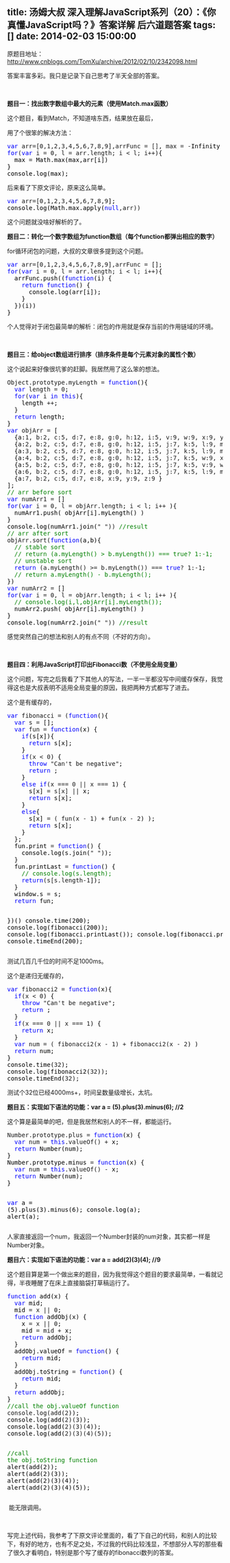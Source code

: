 title: 汤姆大叔 深入理解JavaScript系列（20）：《你真懂JavaScript吗？》答案详解 后六道题答案
tags: []
date: 2014-02-03 15:00:00
---

原题目地址：http://www.cnblogs.com/TomXu/archive/2012/02/10/2342098.html

答案丰富多彩。我只是记录下自己思考了半天全部的答案。
<!--more-->
&nbsp;

**题目一：找出数字数组中最大的元素（使用Match.max函数）**

这个题目，看到Match，不知道啥东西，结果放在最后，

用了个很笨的解决方法：

<div class="cnblogs_code">
<pre><span style="color: #0000ff;">var</span> arr=[0,1,2,3,4,5,6,7,8,9],arrFunc = [], max = -<span style="color: #000000;">Infinity
</span><span style="color: #0000ff;">for</span>(<span style="color: #0000ff;">var</span> i = 0, l = arr.length; i &lt; l; i++<span style="color: #000000;">){
  max </span>=<span style="color: #000000;"> Math.max(max,arr[i])
}
console.log(max);</span></pre>
</div>

后来看了下原文评论，原来这么简单。

<div class="cnblogs_code">
<pre><span style="color: #0000ff;">var</span> arr=[0,1,2,3,4,5,6,7,8,9<span style="color: #000000;">];
console.log(Math.max.apply(</span><span style="color: #0000ff;">null</span>,arr))</pre>
</div>

这个问题就没啥好解析的了。

**题目二：转化一个数字数组为function数组（每个function都弹出相应的数字）**

for循环闭包的问题，大叔的文章很多提到这个问题。

<div class="cnblogs_code">
<pre><span style="color: #0000ff;">var</span> arr=[0,1,2,3,4,5,6,7,8,9],arrFunc =<span style="color: #000000;"> [];
</span><span style="color: #0000ff;">for</span>(<span style="color: #0000ff;">var</span> i = 0, l = arr.length; i &lt; l; i++<span style="color: #000000;">){
  arrFunc.push((</span><span style="color: #0000ff;">function</span><span style="color: #000000;">(i) {
    </span><span style="color: #0000ff;">return</span> <span style="color: #0000ff;">function</span><span style="color: #000000;">() {
      console.log(arr[i]);
    }
  })(i))
}</span></pre>
</div>

个人觉得对于闭包最简单的解析：闭包的作用就是保存当前的作用链域的环境。

&nbsp;

**题目三：给object数组进行排序（排序条件是每个元素对象的属性个数）**

这个说起来好像很坑爹的赶脚。我居然用了这么笨的想法。

<div class="cnblogs_code">
<pre>Object.prototype.myLength = <span style="color: #0000ff;">function</span><span style="color: #000000;">(){
  </span><span style="color: #0000ff;">var</span> length = 0<span style="color: #000000;">;
  </span><span style="color: #0000ff;">for</span>(<span style="color: #0000ff;">var</span> i <span style="color: #0000ff;">in</span> <span style="color: #0000ff;">this</span><span style="color: #000000;">){
    length </span>++<span style="color: #000000;">;
  }
  </span><span style="color: #0000ff;">return</span><span style="color: #000000;"> length;
}
</span><span style="color: #0000ff;">var</span> objArr =<span style="color: #000000;"> [
  {a:</span>1, b:2, c:5, d:7, e:8, g:0, h:12, i:5, v:9, w:9, x:9, y:9, z: 15<span style="color: #000000;">},
  {a:</span>2, b:2, c:5, d:7, e:8, g:0, h:12, i:5, j:7, k:5, l:9, m:9, n:0, o:1, p:9, x:9, y:9, z:9<span style="color: #000000;"> }, 
  {a:</span>3, b:2, c:5, d:7, e:8, g:0, h:12, i:5, j:7, k:5, l:9, m:9, n:0, o:1, p:9, q:0<span style="color: #000000;"> },
  {a:</span>4, b:2, c:5, d:7, e:8, g:0, h:12, i:5, j:7, k:5, w:9, x:9, y:9, z:9<span style="color: #000000;"> },
  {a:</span>5, b:2, c:5, d:7, e:8, g:0, h:12, i:5, j:7, k:5, v:9, w:9, x:9, y:9, z:9<span style="color: #000000;"> },
  {a:</span>6, b:2, c:5, d:7, e:8, g:0, h:12, i:5, j:7, k:5, l:9, m:9, n:0, o:1, p:9, q:0, r:8, s:9, t:9, z:9<span style="color: #000000;"> },
  {a:</span>7, b:2, c:5, d:7, e:8, x:9, y:9, z:9<span style="color: #000000;"> }</span><span style="color: #000000;">
];
</span><span style="color: #008000;">//</span><span style="color: #008000;"> arr before sort</span>
<span style="color: #0000ff;">var</span> numArr1 =<span style="color: #000000;"> []
</span><span style="color: #0000ff;">for</span>(<span style="color: #0000ff;">var</span> i = 0, l = objArr.length; i &lt; l; i++<span style="color: #000000;"> ){
  numArr1.push( objArr[i].myLength() )
}
console.log(numArr1.join(</span>" ")) <span style="color: #008000;">//</span><span style="color: #008000;">result</span><span style="color: #008000;">
//</span><span style="color: #008000;"> arr after sort</span>
objArr.sort(<span style="color: #0000ff;">function</span><span style="color: #000000;">(a,b){
  </span><span style="color: #008000;">//</span><span style="color: #008000;"> stable sort</span>
  <span style="color: #008000;">//</span><span style="color: #008000;"> return (a.myLength() &gt; b.myLength()) === true? 1:-1;</span>
  <span style="color: #008000;">//</span><span style="color: #008000;"> unstable sort</span>
  <span style="color: #0000ff;">return</span> (a.myLength() &gt;= b.myLength()) === <span style="color: #0000ff;">true</span>? 1:-1<span style="color: #000000;">;</span>
  <span style="color: #008000;">//</span><span style="color: #008000;"> return a.myLength() - b.myLength();</span><span style="color: #000000;">
})
</span><span style="color: #0000ff;">var</span> numArr2 =<span style="color: #000000;"> []
</span><span style="color: #0000ff;">for</span>(<span style="color: #0000ff;">var</span> i = 0, l = objArr.length; i &lt; l; i++<span style="color: #000000;"> ){
  </span><span style="color: #008000;">//</span><span style="color: #008000;"> console.log(i,l,objArr[i].myLength());</span>
<span style="color: #000000;">  numArr2.push( objArr[i].myLength() )
}
console.log(numArr2.join(</span>" ")) <span style="color: #008000;">//</span><span style="color: #008000;">result</span></pre>
</div>

感觉突然自己的想法和别人的有点不同（不好的方向）。

&nbsp;

**题目四：利用JavaScript打印出Fibonacci数（不使用全局变量）**

这个问题，写完之后我看了下其他人的写法，一半一半都没写中间缓存保存，我觉得这也是大叔表明不适用全局变量的原因，我把两种方式都写了进去。

这个是有缓存的，

<div class="cnblogs_code">
<pre><span style="color: #0000ff;">var</span> fibonacci = (<span style="color: #0000ff;">function</span><span style="color: #000000;">(){
  </span><span style="color: #0000ff;">var</span> s =<span style="color: #000000;"> [];
  </span><span style="color: #0000ff;">var</span> fun = <span style="color: #0000ff;">function</span><span style="color: #000000;">(x) {
    </span><span style="color: #0000ff;">if</span><span style="color: #000000;">(s[x]){
      </span><span style="color: #0000ff;">return</span><span style="color: #000000;"> s[x];
    }
    </span><span style="color: #0000ff;">if</span>(x &lt; 0<span style="color: #000000;">) {
      </span><span style="color: #0000ff;">throw</span> "Can't be negative"<span style="color: #000000;">;
      </span><span style="color: #0000ff;">return</span><span style="color: #000000;"> ;
    }
    </span><span style="color: #0000ff;">else</span> <span style="color: #0000ff;">if</span>(x === 0 || x === 1<span style="color: #000000;">) {
      s[x] </span>= s[x] ||<span style="color: #000000;"> x;
      </span><span style="color: #0000ff;">return</span><span style="color: #000000;"> s[x];
    }
    </span><span style="color: #0000ff;">else</span><span style="color: #000000;">{
      s[x] </span>= ( fun(x - 1) + fun(x - 2<span style="color: #000000;">) );
      </span><span style="color: #0000ff;">return</span><span style="color: #000000;"> s[x];
    }
  };
  fun.print </span>= <span style="color: #0000ff;">function</span><span style="color: #000000;">() {
    console.log(s.join(</span>" "<span style="color: #000000;">));
  }
  fun.printLast </span>= <span style="color: #0000ff;">function</span><span style="color: #000000;">() {
    </span><span style="color: #008000;">//</span><span style="color: #008000;"> console.log(s.length);</span>
    <span style="color: #0000ff;">return</span>(s[s.length-1<span style="color: #000000;">]);
  }
  window.s </span>=<span style="color: #000000;"> s;
  </span><span style="color: #0000ff;">return</span><span style="color: #000000;"> fun;

})()
console.time(</span>200<span style="color: #000000;">);
console.log(fibonacci(</span>200<span style="color: #000000;">));
console.log(fibonacci.printLast());
console.log(fibonacci.print());
console.timeEnd(</span>200);</pre>
</div>

测试几百几千位的时间不足1000ms。

这个是递归无缓存的，

<div class="cnblogs_code">
<pre><span style="color: #0000ff;">var</span> fibonacci2 = <span style="color: #0000ff;">function</span><span style="color: #000000;">(x){
  </span><span style="color: #0000ff;">if</span>(x &lt; 0<span style="color: #000000;">) {
    </span><span style="color: #0000ff;">throw</span> "Can't be negative"<span style="color: #000000;">;
    </span><span style="color: #0000ff;">return</span><span style="color: #000000;"> ;
  }
  </span><span style="color: #0000ff;">if</span>(x === 0 || x === 1<span style="color: #000000;">) {
    </span><span style="color: #0000ff;">return</span><span style="color: #000000;"> x;
  }
  </span><span style="color: #0000ff;">var</span> num = ( fibonacci2(x - 1) + fibonacci2(x - 2<span style="color: #000000;">) )
  </span><span style="color: #0000ff;">return</span><span style="color: #000000;"> num;
}
console.time(</span>32<span style="color: #000000;">);
console.log(fibonacci2(</span>32<span style="color: #000000;">));
console.timeEnd(</span>32);</pre>
</div>

测试个32位已经4000ms+，时间呈数量级增长，太坑。

**题目五：实现如下语法的功能：var a = (5).plus(3).minus(6); //2**

这个算是最简单的吧，但是我居然和别人的不一样，都能运行。

<div class="cnblogs_code">
<pre>Number.prototype.plus = <span style="color: #0000ff;">function</span><span style="color: #000000;">(x) {
  </span><span style="color: #0000ff;">var</span> num = <span style="color: #0000ff;">this</span>.valueOf() +<span style="color: #000000;"> x;
  </span><span style="color: #0000ff;">return</span><span style="color: #000000;"> Number(num);
}
Number.prototype.minus </span>= <span style="color: #0000ff;">function</span><span style="color: #000000;">(x) {
  </span><span style="color: #0000ff;">var</span> num = <span style="color: #0000ff;">this</span>.valueOf() -<span style="color: #000000;"> x;
  </span><span style="color: #0000ff;">return</span><span style="color: #000000;"> Number(num);
}

</span><span style="color: #0000ff;">var</span> a = (5).plus(3).minus(6<span style="color: #000000;">);
console.log(a);
alert(a);</span></pre>
</div>

人家直接返回一个num，我返回一个Number封装的num对象，其实都一样是Number对象。

**题目六：实现如下语法的功能：var a = add(2)(3)(4); //9**

这个题目算是第一个做出来的题目，因为我觉得这个题目的要求最简单，一看就记得，半夜睡醒了在床上直接脑袋打草稿运行了。

<div class="cnblogs_code">
<pre><span style="color: #0000ff;">function</span><span style="color: #000000;"> add(x) {
  </span><span style="color: #0000ff;">var</span><span style="color: #000000;"> mid;
  mid </span>= x || 0<span style="color: #000000;">;
  </span><span style="color: #0000ff;">function</span><span style="color: #000000;"> addObj(x) {
    x </span>= x || 0<span style="color: #000000;">;
    mid </span>= mid +<span style="color: #000000;"> x;
    </span><span style="color: #0000ff;">return</span><span style="color: #000000;"> addObj;
  }
  addObj.valueOf </span>= <span style="color: #0000ff;">function</span><span style="color: #000000;">() {
    </span><span style="color: #0000ff;">return</span><span style="color: #000000;"> mid;
  }
  addObj.toString </span>= <span style="color: #0000ff;">function</span><span style="color: #000000;">() {
    </span><span style="color: #0000ff;">return</span><span style="color: #000000;"> mid;
  }
  </span><span style="color: #0000ff;">return</span><span style="color: #000000;"> addObj;
}
</span><span style="color: #008000;">//</span><span style="color: #008000;">call the obj.valueOf function</span>
console.log(add(2<span style="color: #000000;">));
console.log(add(</span>2)(3<span style="color: #000000;">));
console.log(add(</span>2)(3)(4<span style="color: #000000;">));
console.log(add(</span>2)(3)(4)(5<span style="color: #000000;">));

</span><span style="color: #008000;">//</span><span style="color: #008000;">call the obj.toString function</span>
alert(add(2<span style="color: #000000;">));
alert(add(</span>2)(3<span style="color: #000000;">));
alert(add(</span>2)(3)(4<span style="color: #000000;">));
alert(add(</span>2)(3)(4)(5));</pre>
</div>

&nbsp;能无限调用。

&nbsp;

写完上述代码，我参考了下原文评论里面的，看了下自己的代码，和别人的比较下，有好的地方，也有不足之处，不过我的代码比较浅显，不想部分人写的那些看了很久才看明白，特别是那个写了缓存的fibonacci数列的答案。